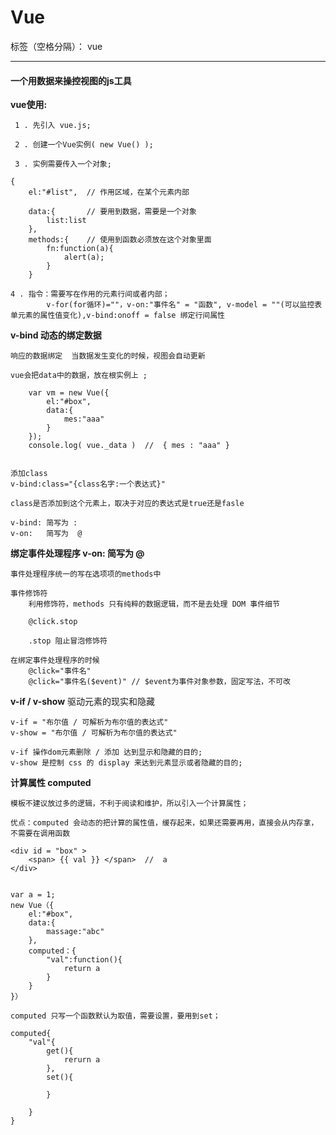 ﻿# Vue

标签（空格分隔）： vue

---
#### **一个用数据来操控视图的js工具**

 **vue使用:**

     1 . 先引入 vue.js;
     
     2 . 创建一个Vue实例( new Vue() );
     
     3 . 实例需要传入一个对象;

```
{
	el:"#list",  // 作用区域，在某个元素内部
	
	data:{		 // 要用到数据，需要是一个对象
		list:list
	},
	methods:{	 // 使用到函数必须放在这个对象里面
		fn:function(a){
			alert(a);
		}	
 	}
``` 

    4 . 指令：需要写在作用的元素行间或者内部；
        	v-for(for循环)=""，v-on:"事件名" = "函数", v-model = ""(可以监控表单元素的属性值变化),v-bind:onoff = false 绑定行间属性
     
**v-bind 动态的绑定数据**

	响应的数据绑定  当数据发生变化的时候，视图会自动更新
	
	vue会把data中的数据，放在根实例上 ;	
	
```	
	var vm = new Vue({
		el:"#box",
		data:{
			mes:"aaa"
		}
	});
	console.log( vue._data )  //  { mes : "aaa" }
	
```
    添加class
	v-bind:class="{class名字:一个表达式}"

	class是否添加到这个元素上，取决于对应的表达式是true还是fasle

	v-bind: 简写为 :
	v-on:   简写为  @
	
**绑定事件处理程序 v-on:   简写为  @**
    
    事件处理程序统一的写在选项项的methods中
    
    事件修饰符
    	利用修饰符，methods 只有纯粹的数据逻辑，而不是去处理 DOM 事件细节
    
    	@click.stop
    
    	.stop 阻止冒泡修饰符
    
    在绑定事件处理程序的时候
    	@click="事件名"
    	@click="事件名($event)" // $event为事件对象参数，固定写法，不可改

**v-if  / v-show**
驱动元素的现实和隐藏

    v-if = "布尔值 / 可解析为布尔值的表达式"
    v-show = "布尔值 / 可解析为布尔值的表达式"
    
    v-if 操作dom元素删除 / 添加 达到显示和隐藏的目的;
    v-show 是控制 css 的 display 来达到元素显示或者隐藏的目的;
    
**计算属性 computed**

    模板不建议放过多的逻辑，不利于阅读和维护，所以引入一个计算属性；
    
    优点：computed 会动态的把计算的属性值，缓存起来，如果还需要再用，直接会从内存拿，不需要在调用函数
```
<div id = "box" >
    <span> {{ val }} </span>  //  a
</div>


var a = 1;
new Vue（{
    el:"#box",
    data:{
        massage:"abc"
    },
    computed：{
        "val":function(){
            return a
        }
    }
}）

computed 只写一个函数默认为取值，需要设置，要用到set；

computed{
    "val"{
        get(){
            rerurn a
        },
        set(){
        
        }
    
    }
}

```
